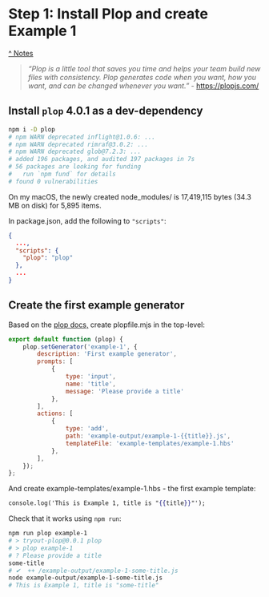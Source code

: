 # Step 1: Install Plop and create Example 1

[^ Notes](./00-notes.md)

> _“Plop is a little tool that saves you time and helps your team build new files_
> _with consistency. Plop generates code when you want, how you want, and can be_
> _changed whenever you want.”_ - <https://plopjs.com/>

## Install `plop` 4.0.1 as a dev-dependency

```sh
npm i -D plop
# npm WARN deprecated inflight@1.0.6: ...
# npm WARN deprecated rimraf@3.0.2: ...
# npm WARN deprecated glob@7.2.3: ...
# added 196 packages, and audited 197 packages in 7s
# 56 packages are looking for funding
#   run `npm fund` for details
# found 0 vulnerabilities
```

On my macOS, the newly created node_modules/ is 17,419,115 bytes (34.3 MB on
disk) for 5,895 items.

In package.json, add the following to `"scripts"`:

```json
{
  ...,
  "scripts": {
    "plop": "plop"
  },
  ...
}
```

## Create the first example generator

Based on the [plop docs,](
https://plopjs.com/documentation/#3-create-a-plopfilejs-at-the-root-of-your-project)
create plopfile.mjs in the top-level:

```js
export default function (plop) {
    plop.setGenerator('example-1', {
        description: 'First example generator',
        prompts: [
            {
                type: 'input',
                name: 'title',
                message: 'Please provide a title'
            },
        ],
        actions: [
            {
                type: 'add',
                path: 'example-output/example-1-{{title}}.js',
                templateFile: 'example-templates/example-1.hbs'
            },
        ],
    });
};
```

And create example-templates/example-1.hbs - the first example template:

```hbs
console.log('This is Example 1, title is "{{title}}"');
```

Check that it works using `npm run`:

```sh
npm run plop example-1
# > tryout-plop@0.0.1 plop
# > plop example-1
# ? Please provide a title
some-title
# ✔  ++ /example-output/example-1-some-title.js
node example-output/example-1-some-title.js
# This is Example 1, title is "some-title"
```

